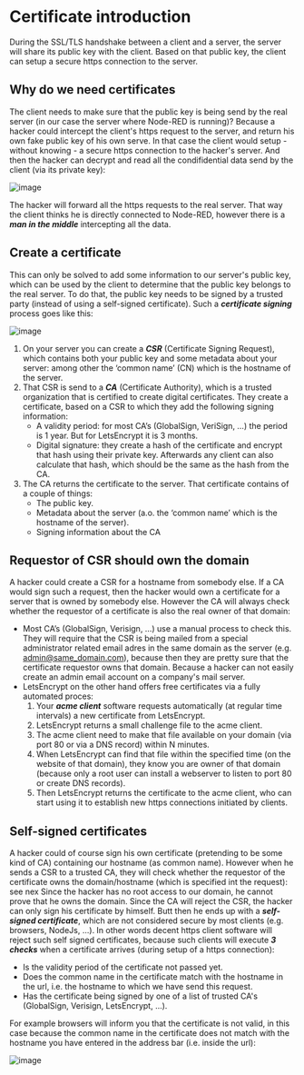 # Certificate introduction

During the SSL/TLS handshake between a client and a server, the server will share its public key with the client.  Based on that public key, the client can setup a secure https connection to the server.

## Why do we need certificates

The client needs to make sure that the public key is being send by the real server (in our case the server where Node-RED is running)?  Because a hacker could intercept the client's https request to the server, and return his own fake public key of his own serve.  In that case the client would setup - without knowing - a secure https connection to the hacker's server.  And then the hacker can decrypt and read all the condifidential data send by the client (via its private key):

![image](https://github.com/bartbutenaers/Node-RED-security-basics/assets/14224149/23459b16-e9f8-4f46-979e-4932beb5240e)

The hacker will forward all the https requests to the real server.  That way the client thinks he is directly connected to Node-RED, however there is a ***man in the middle*** intercepting all the data.

## Create a certificate

This can only be solved to add some information to our server's public key, which can be used by the client to determine that the public key belongs to the real server.  To do that, the public key needs to be signed by a trusted party (instead of using a self-signed certificate).   Such a ***certificate signing*** process goes like this:

![image](https://github.com/bartbutenaers/Node-RED-security-basics/assets/14224149/1321b2ba-70f9-4ec9-8bd1-b8e736544279)

1. On your server you can create a ***CSR*** (Certificate Signing Request), which contains both your public key and some metadata about your server: among other the ‘common name’ (CN) which is the hostname of the server. 
2. That CSR is send to a ***CA*** (Certificate Authority), which is a trusted organization that is certified to create digital certificates.  They create a certificate, based on a CSR to which they add the following signing information: 
   + A validity period: for most CA’s (GlobalSign, VeriSign, …) the period is 1 year.  But for LetsEncrypt it is 3 months.
   + Digital signature: they create a hash of the certificate and encrypt that hash using their private key.  Afterwards any client can also calculate that hash, which should be the same as the hash from the CA.
3. The CA returns the certificate to the server.  That certificate contains of a couple of things:
   + The public key.
   + Metadata about the server (a.o. the ‘common name’ which is the hostname of the server).
   + Signing information about the CA

## Requestor of CSR should own the domain

A hacker could create a CSR for a hostname from somebody else.  If a CA would sign such a request, then the hacker would own a certificate for a server that is owned by somebody else.  However the CA will always check whether the requestor of a certificate is also the real owner of that domain:
+ Most CA’s (GlobalSign, Verisign, …) use a manual process to check this.  They will require that the CSR is being mailed from a special administrator related email adres in the same domain as the server (e.g. admin@same_domain.com), because then they are pretty sure that the certificate requestor owns that domain.  Because a hacker can not easily create an admin email account on a company's mail server.
+ LetsEncrypt on the other hand offers free certificates via a fully automated proces:
   1. Your ***acme client*** software requests automatically (at regular time intervals) a new certificate from LetsEncrypt.
   2. LetsEncrypt returns a small challenge file to the acme client.
   3. The acme client need to make that file available on your domain (via port 80 or via a DNS record) within N minutes.
   4. When LetsEncrypt can find that file within the specified time (on the website of that domain), they know you are owner of that domain (because only a root user can install a webserver to listen to port 80 or create DNS records).
   5. Then LetsEncrypt returns the certificate to the acme client, who can start using it to establish new https connections initiated by clients.

## Self-signed certificates

A hacker could of course sign his own certificate (pretending to be some kind of CA) containing our hostname (as common name).  However when he sends a CSR to a trusted CA, they will check whether the requestor of the certificate owns the domain/hostname (which is specified int the request): see nex  Since the hacker has no root access to our domain, he cannot prove that he owns the domain.  Since the CA will reject the CSR, the hacker can only sign his certificate by himself.  Butt then he ends up with a ***self-signed certificate***, which are not considered secure by most clients (e.g. browsers, NodeJs, ...).  In other words decent https client software will reject such self signed certificates, because such clients will execute ***3 checks*** when a certificate arrives (during setup of a https connection):
+ Is the validity period of the certificate not passed yet.
+ Does the common name in the certificate match with the hostname in the url, i.e. the hostname to which we have send this request.
+ Has the certificate being signed by one of a list of trusted CA's (GlobalSign, Verisign, LetsEncrypt, ...).

For example browsers will inform you that the certificate is not valid, in this case because the common name in the certificate does not match with the hostname you have entered in the address bar (i.e. inside the url):

![image](https://github.com/user-attachments/assets/a15a8016-ebb7-4715-a3b8-e71b304fd489)
